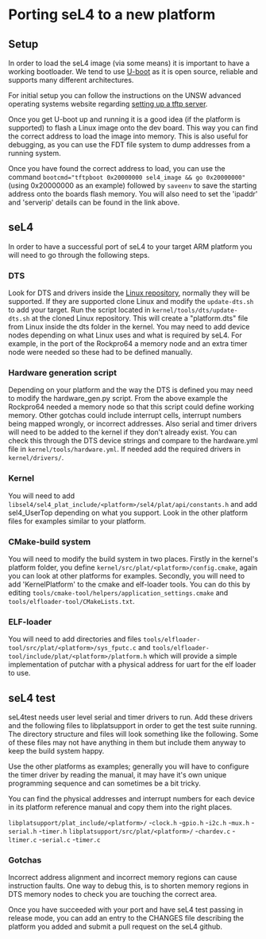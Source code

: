 # Porting seL4 to a new platform

## Setup

In order to load the seL4 image (via some means) it is important to have a working bootloader.
We tend to use [U-boot](https://www.denx.de/wiki/U-Boot) as it is open source, reliable and supports many different architectures.

For initial setup you can follow the instructions on the UNSW advanced operating systems website regarding [setting up a tftp server](https://www.cse.unsw.edu.au/~cs9242/19/project/linux.shtml).

Once you get U-boot up and running it is a good idea (if the platform is supported) to flash a
Linux image onto the dev board. This way you can find the correct address to load the image into memory.
This is also useful for debugging, as you can use the FDT file system to dump addresses from a running system.

Once you have found the correct address to load, you can use the command `bootcmd="tftpboot 0x20000000 sel4_image && go 0x20000000"` 
(using 0x20000000 as an example) followed by `saveenv` to save the starting address onto the boards flash memory.
You will also need to set the 'ipaddr' and 'serverip' details can be found in the link above.

## seL4

In order to have a successful port of seL4 to your target ARM platform you will need to go through the following steps.

### DTS

Look for DTS and drivers inside the [Linux repository](https://github.com/torvalds/linux), normally they will be supported. If they are supported clone Linux and modify the `update-dts.sh` to add your target. Run the script located in `kernel/tools/dts/update-dts.sh` at the cloned Linux repository. This will create a "platform.dts" file from Linux inside the dts folder in the kernel. You may need to add device nodes depending on what Linux uses and what is required by seL4. For example, in the port of the Rockpro64 a memory node and an extra timer node were needed so these had to be defined manually.

### Hardware generation script

Depending on your platform and the way the DTS is defined you may need to modify the hardware_gen.py script.
From the above example the Rockpro64 needed a memory node so that this script could define working memory.
Other gotchas could include interrupt cells, interrupt numbers being mapped wrongly, or incorrect addresses.
Also serial and timer drivers will need to be added to the kernel if they don't already exist. You can check this through
the DTS device strings and compare to the hardware.yml file in `kernel/tools/hardware.yml`. If needed add the required drivers in `kernel/drivers/`.

### Kernel

You will need to add `libsel4/sel4_plat_include/<platform>/sel4/plat/api/constants.h` and add sel4_UserTop depending on what you support. Look in the other platform files for examples similar to your platform.

### CMake-build system

You will need to modify the build system in two places. Firstly in the kernel's platform folder, you define `kernel/src/plat/<platform>/config.cmake`, again you can look at other platforms for examples.
Secondly, you will need to add 'KernelPlatform' to the cmake and elf-loader tools. You can do this by editing 
`tools/cmake-tool/helpers/application_settings.cmake` and `tools/elfloader-tool/CMakeLists.txt`.

### ELF-loader

You will need to add directories and files `tools/elfloader-tool/src/plat/<platform>/sys_fputc.c` and 
`tools/elfloader-tool/include/plat/<platform>/platform.h` which will provide a simple implementation of putchar with a physical address for uart for the elf loader to use.

## seL4 test

seL4test needs user level serial and timer drivers to run. Add these drivers and the following files to libplatsupport in
order to get the test suite running. The directory structure and files will look something like the following. Some of these 
files may not have anything in them but include them anyway to keep the build system happy. 

Use the other platforms as examples; generally you will have to configure the timer driver by reading the manual, it may have it's 
own unique programming sequence and can sometimes be a bit tricky.

You can find the physical addresses and interrupt numbers for each device in its platform reference manual and copy them into the right places.

`libplatsupport/plat_include/<platform>/`
	-`clock.h`
	-`gpio.h`
	-`i2c.h`
	-`mux.h`
	-`serial.h`
	-`timer.h`
`libplatsupport/src/plat/<platform>/`
	-`chardev.c`
	-`ltimer.c`
	-`serial.c`
	-`timer.c`

### Gotchas

Incorrect address alignment and incorrect memory regions can cause instruction faults. One way to debug this, is 
to shorten memory regions in DTS memory nodes to check you are touching the correct area.

Once you have succeeded with your port and have seL4 test passing in release mode, you can add an entry to the CHANGES file describing the platform you added and submit a pull request on the seL4 github.
